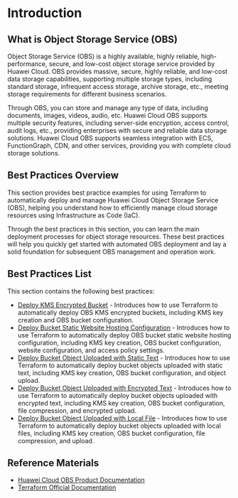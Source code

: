 # Introduction

## What is Object Storage Service (OBS)

Object Storage Service (OBS) is a highly available, highly reliable, high-performance, secure, and low-cost object storage service provided by Huawei Cloud. OBS provides massive, secure, highly reliable, and low-cost data storage capabilities, supporting multiple storage types, including standard storage, infrequent access storage, archive storage, etc., meeting storage requirements for different business scenarios.

Through OBS, you can store and manage any type of data, including documents, images, videos, audio, etc. Huawei Cloud OBS supports multiple security features, including server-side encryption, access control, audit logs, etc., providing enterprises with secure and reliable data storage solutions. Huawei Cloud OBS supports seamless integration with ECS, FunctionGraph, CDN, and other services, providing you with complete cloud storage solutions.

## Best Practices Overview

This section provides best practice examples for using Terraform to automatically deploy and manage Huawei Cloud Object Storage Service (OBS), helping you understand how to efficiently manage cloud storage resources using Infrastructure as Code (IaC).

Through the best practices in this section, you can learn the main deployment processes for object storage resources. These best practices will help you quickly get started with automated OBS deployment and lay a solid foundation for subsequent OBS management and operation work.

## Best Practices List

This section contains the following best practices:

* [Deploy KMS Encrypted Bucket](kms_encrypted_bucket.md) - Introduces how to use Terraform to automatically deploy OBS KMS encrypted buckets, including KMS key creation and OBS bucket configuration.
* [Deploy Bucket Static Website Hosting Configuration](static_website_hosting.md) - Introduces how to use Terraform to automatically deploy OBS bucket static website hosting configuration, including KMS key creation, OBS bucket configuration, website configuration, and access policy settings.
* [Deploy Bucket Object Uploaded with Static Text](object_upload_with_content.md) - Introduces how to use Terraform to automatically deploy bucket objects uploaded with static text, including KMS key creation, OBS bucket configuration, and object upload.
* [Deploy Bucket Object Uploaded with Encrypted Text](object_upload_with_encryption.md) - Introduces how to use Terraform to automatically deploy bucket objects uploaded with encrypted text, including KMS key creation, OBS bucket configuration, file compression, and encrypted upload.
* [Deploy Bucket Object Uploaded with Local File](object_upload_with_source.md) - Introduces how to use Terraform to automatically deploy bucket objects uploaded with local files, including KMS key creation, OBS bucket configuration, file compression, and upload.

## Reference Materials

- [Huawei Cloud OBS Product Documentation](https://support.huaweicloud.com/obs/index.html)
- [Terraform Official Documentation](https://www.terraform.io/docs/index.html)
